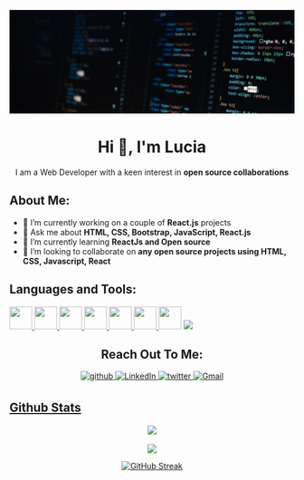 <head>
  
<link rel="stylesheet" href="https://cdn.jsdelivr.net/gh/devicons/devicon@v2.15.1/devicon.min.css">
  
</head>

![Banner](media/banner2.png)

<h1 align="center">Hi 👋, I'm Lucia</h1>

<div align="center">I am a Web Developer with a keen interest in <b>open source collaborations</b></div>

## About Me:

- 🔭 I’m currently working on a couple of **React.js** projects
- 💬 Ask me about **HTML, CSS, Bootstrap, JavaScript, React.js**
- 🌱 I’m currently learning **ReactJs and Open source**
- 👯 I’m looking to collaborate on **any open source projects using HTML, CSS, Javascript, React**

## Languages and Tools:

<p align="left">
  <a href="#">
    <img src="https://cdn.jsdelivr.net/gh/devicons/devicon/icons/html5/html5-original.svg" height="40" width="40" />
  </a>
  <a href="#">
    <img src="https://cdn.jsdelivr.net/gh/devicons/devicon/icons/css3/css3-original.svg" height="40" width="40" />
  </a>
  <a href="#">
    <img src="https://cdn.jsdelivr.net/gh/devicons/devicon/icons/javascript/javascript-original.svg" height="40" width="40" />
  </a>
  <a href="#">
    <img src = "https://cdn.jsdelivr.net/gh/devicons/devicon/icons/sass/sass-original.svg" height="40" width="40" />
  </a>
  <a href="#">
    <img src="https://cdn.jsdelivr.net/gh/devicons/devicon/icons/git/git-original.svg" height="40" width="40" />
  </a>
  <a href="#">
    <img src="https://cdn.jsdelivr.net/gh/devicons/devicon/icons/python/python-original.svg" height="40" width="40" />
  </a>
  <a>
    <img src="https://cdn.jsdelivr.net/gh/devicons/devicon/icons/bootstrap/bootstrap-original.svg" height="40" width="40" />
  </a>
  <a>
    <img src="https://cdn.jsdelivr.net/gh/devicons/devicon/icons/react/react-original.svg" height="400 width="40 />
  </a>
</p>

<h2 align="center">Reach Out To Me:</h2>

<p align="center">
<a href="https://github.com/ChinatuL" target="_blank">
<img src=https://img.shields.io/badge/github-%2324292e.svg?&style=for-the-badge&logo=github&logoColor=white alt=github style="margin-bottom: 5px;" />
</a>
<a href="https://www.linkedin.com/in/chinatu-lucia-3b923b1b1/" target="_blank">
<img alt="LinkedIn" src="https://img.shields.io/badge/linkedin%20-%230077B5.svg?&style=for-the-badge&logo=linkedin&logoColor=white"/>
</a>
<a href="https://twitter.com/home" target="_blank">
<img src=https://img.shields.io/badge/twitter-%2300acee.svg?&style=for-the-badge&logo=twitter&logoColor=white alt=twitter style="margin-bottom: 5px;" />
</a>
<a href="mailto:chinatuluciaeke@gmail.com">
<img alt="Gmail" src="https://img.shields.io/badge/Gmail-D14836?style=for-the-badge&logo=gmail&logoColor=white" />
</p> 
  
## Github Stats
<p align="center">
  <a href="https://github.com/ChinatuL">
   <img width="430" align="center" src="https://github-readme-stats.vercel.app/api?username=chinatul&count_private=true&show_icons=true&theme=radical&hide_border=true">
  </a>
 </p>  
 <p align="center"><a href="https://github.com/ChinatuL/github-readme-stats">
    <img width="430" align="center" src="https://github-readme-stats.anuraghazra1.vercel.app/api/top-langs/?username=chinatul&layout=compact&theme=radical&langs_count=6&hide_border=true" />
  </a></p>
 <div align="center">
  
  [![GitHub Streak](https://streak-stats.demolab.com?user=ChinatuL&theme=radical&hide_border=true&card_width=430&type=png)](https://git.io/streak-stats)
  
</div>
<!--
**ChinatuL/ChinatuL** is a ✨ _special_ ✨ repository because its `README.md` (this file) appears on your GitHub profile.

Here are some ideas to get you started:


- 🤔 I’m looking for help with ...

- 📫 How to reach me: ...
- 😄 Pronouns: ...
- ⚡ Fun fact: ...
-->
